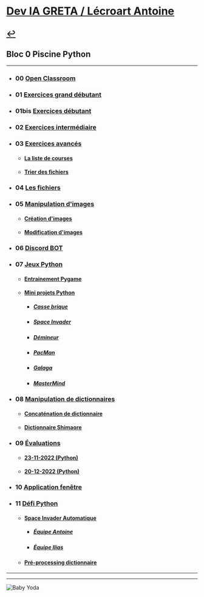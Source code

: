 # [Dev IA GRETA / Lécroart Antoine](https://github.com/Dev-IA-2024/antoine.lecroart)

[↩️](..)
---

## Bloc 0 Piscine Python

---

- ### 00 [Open Classroom](./00_Open_classroom)
- ### 01 [Exercices grand débutant](./01_Exercices_grand_debutant)
- ### 01bis [Exercices débutant](./01bis_Exercices_debutant)
- ### 02 [Exercices intermédiaire](./02_Exercices_intermediaire)
- ### 03 [Exercices avancés](./03_Exercices_avances)
    - #### [La liste de courses](./03_Exercices_avances/01_La_liste_de_courses)
    - #### [Trier des fichiers](./03_Exercices_avances/02_Trier_des_fichiers)
- ### 04 [Les fichiers](./04_Les_fichiers)
- ### 05 [Manipulation d'images](./05_Manipulation_image)
    - #### [Création d'images](./05_Manipulation_image/01_Creation_d_images)
    - #### [Modification d'images](./05_Manipulation_image/02_Modification_d_images)
- ### 06 [Discord BOT](./06_Discord_BOT)
- ### 07 [Jeux Python](./07_Jeux_Python)
    - #### [Entrainement Pygame](./07_Jeux_Python/Entrainement_PyGame)
    - #### [Mini projets Python](./07_Jeux_Python/Mini_projets_Python)
        - ##### [Casse brique](./07_Jeux_Python/Mini_projets_Python/01_casse_brique)
        - ##### [Space Invader](./07_Jeux_Python/Mini_projets_Python/02_space_invader)
        - ##### [Démineur](./07_Jeux_Python/Mini_projets_Python/03_demineur)
        - ##### [PacMan](./07_Jeux_Python/Mini_projets_Python/04_pacman)
        - ##### [Galaga](./07_Jeux_Python/Mini_projets_Python/05_galaga)
        - ##### [MasterMind](./07_Jeux_Python/Mini_projets_Python/06_mastermind)
- ### 08 [Manipulation de dictionnaires](./08_Manipulation_dictionnaires)
    - #### [Concaténation de dictionnaire](./08_Manipulation_dictionnaires/01_concat_dict)
    - #### [Dictionnaire Shimaore](./08_Manipulation_dictionnaires/02_shimaore)
- ### 09 [Évaluations](./09_Evaluations)
    - #### [23-11-2022 (Python)](./09_Evaluations/23-11-2022_Python)
    - #### [20-12-2022 (Python)](./09_Evaluations/20-12-2022_Python)
- ### 10 [Application fenêtre](./10_Applications_fenetre)
- ### 11 [Défi Python](./11_Defi_Python)
    - #### [Space Invader Automatique](./11_Defi_Python/Space_Invader)
        - ##### [Équipe Antoine](./11_Defi_Python/Space_Invader/Equipe_Antoine)
        - ##### [Équipe Ilias](./11_Defi_Python/Space_Invader/Equipe_Illias)
    - #### [Pré-processing dictionnaire](./11_Defi_Python/Pre_processing_Dico)


---
---
![Baby Yoda](https://images3.alphacoders.com/110/1108129.jpg)
